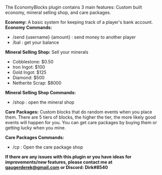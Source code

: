 The EconomyBlocks plugin contains 3 main features: Custom built economy, mineral selling shop, and care packages.

**Economy:** A basic system for keeping track of a player's bank account.
**Economy Commands:**

- /send {username} {amount} : send money to another player
- /bal : get your balance

**Mineral Selling Shop:** Sell your minerals

- Cobblestone: $0.50
- Iron Ingot: $100
- Gold Ingot: $125
- Diamond: $500
- Netherite Scrap: $8000

**Mineral Selling Shop Commands:**

- /shop : open the mineral shop

**Care Packages:**
Custom blocks that do random events when you place them. There are 5 tiers of blocks, the higher the tier, the more likely good events will happen for you. You can get care packages by buying them or getting lucky when you mine.

**Care Packages Commands:**

- /cp : Open the care package shop

**If there are any issues with this plugin or you have ideas for improvements/new features, please contact me at gaugerderek@gmail.com or Discord: Dirk#8540**
